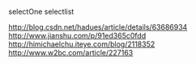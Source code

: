 


selectOne
selectlist



http://blog.csdn.net/hadues/article/details/63686934
http://www.jianshu.com/p/91ed365c0fdd
http://himichaelchu.iteye.com/blog/2118352
http://www.w2bc.com/article/227163


